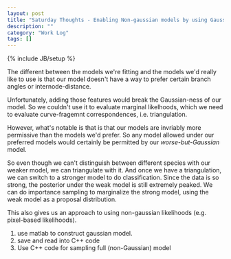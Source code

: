 ```yaml
---
layout: post
title: "Saturday Thoughts - Enabling Non-gaussian models by using Gaussian models as proposal distributions"
description: ""
category: "Work Log"
tags: []
---
```

{% include JB/setup %}

The different between the models we're fitting and the models we'd really like to use is that our model doesn't have a way to prefer certain branch angles or internode-distance.  

Unfortunately, adding those features would break the Gaussian-ness of our model.  So we couldn't use it to evaluate marginal likelhoods, which we need to evaluate curve-fragemnt correspondences, i.e. triangulation.  

However, what's notable is that is that our models are invriably more permissive than the models we'd prefer.  So any model allowed under our preferred models would certainly be permitted by our *worse-but-Gaussian* model.

So even though we can't distinguish between different species with our weaker model, we can triangulate with it.  And once we have a triangulation, we can switch to a stronger model to do classification.  Since the data is so strong, the posterior under the weak model is still extremely peaked.  We can do importance sampling to marginalize the strong model, using the weak model as a proposal distribution.

This also gives us an approach to using non-gaussian likelihoods (e.g. pixel-based likelihoods).

1. use matlab to construct gaussian model.
2. save and read into C++ code
3. Use C++ code for sampling full (non-Gaussian) model

